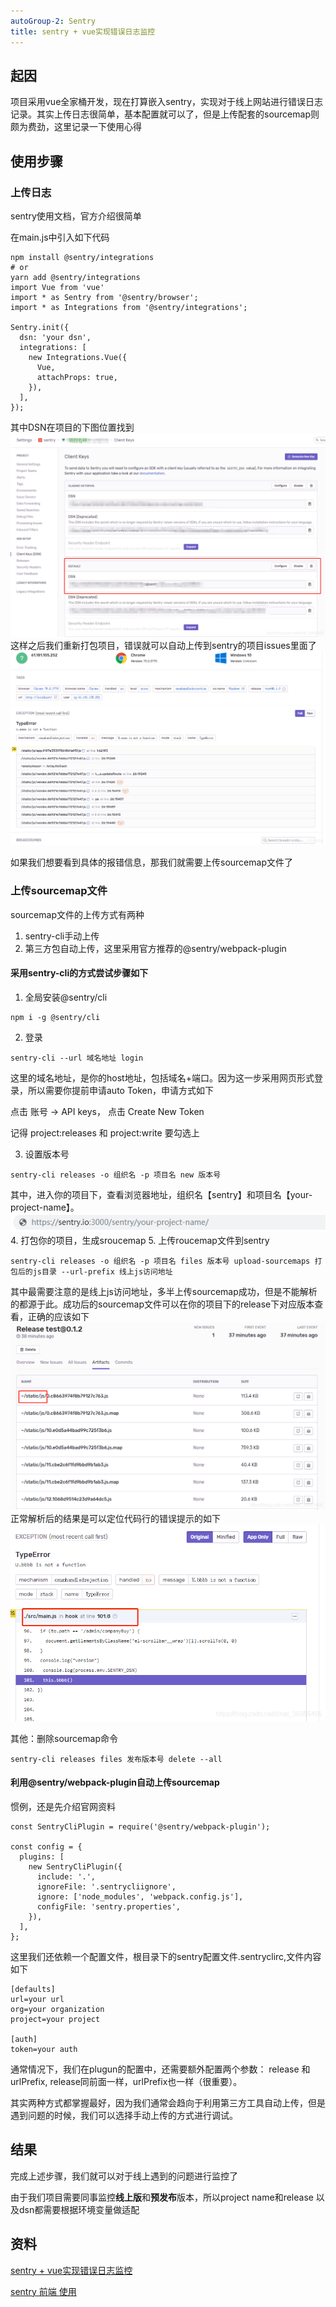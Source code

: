 ```yaml
---
autoGroup-2: Sentry
title: sentry + vue实现错误日志监控
---
```

## 起因
项目采用vue全家桶开发，现在打算嵌入sentry，实现对于线上网站进行错误日志记录。其实上传日志很简单，基本配置就可以了，但是上传配套的sourcemap则颇为费劲，这里记录一下使用心得

## 使用步骤
### 上传日志
sentry使用文档，官方介绍很简单

在main.js中引入如下代码
```
npm install @sentry/integrations
# or
yarn add @sentry/integrations
import Vue from 'vue'
import * as Sentry from '@sentry/browser';
import * as Integrations from '@sentry/integrations';

Sentry.init({
  dsn: 'your dsn',
  integrations: [
    new Integrations.Vue({
      Vue,
      attachProps: true,
    }),
  ],
});
```
其中DSN在项目的下图位置找到
![DSN](./images/20190620144806980.png)
这样之后我们重新打包项目，错误就可以自动上传到sentry的项目issues里面了
![错误日志](./images/20190620145031505.png)

如果我们想要看到具体的报错信息，那我们就需要上传sourcemap文件了
### 上传sourcemap文件
sourcemap文件的上传方式有两种
1. sentry-cli手动上传
2. 第三方包自动上传，这里采用官方推荐的@sentry/webpack-plugin

#### 采用sentry-cli的方式尝试步骤如下
1. 全局安装@sentry/cli
  ```
  npm i -g @sentry/cli
  ```
2. 登录
  ```
  sentry-cli --url 域名地址 login
  ```
  这里的域名地址，是你的host地址，包括域名+端口。因为这一步采用网页形式登录，所以需要你提前申请auto Token，申请方式如下

  点击 账号 -> API keys， 点击 Create New Token

  记得 project:releases 和 project:write 要勾选上

3. 设置版本号
  ```
  sentry-cli releases -o 组织名 -p 项目名 new 版本号
  ```
  其中，进入你的项目下，查看浏览器地址，组织名【sentry】和项目名【your-project-name】。
  ![组织名/项目名](./images/20190620150848176.png)
4. 打包你的项目，生成sroucemap
5. 上传roucemap文件到sentry
  ```
  sentry-cli releases -o 组织名 -p 项目名 files 版本号 upload-sourcemaps 打包后的js目录 --url-prefix 线上js访问地址
  ```
  其中最需要注意的是线上js访问地址，多半上传sourcemap成功，但是不能解析的都源于此。成功后的sourcemap文件可以在你的项目下的release下对应版本查看，正确的应该如下
  ![release文件](./images/20190620151429168.png)
  正常解析后的结果是可以定位代码行的错误提示的如下
  ![解析](./images/20190620151541945.png)

  其他：删除sourcemap命令
  ```
  sentry-cli releases files 发布版本号 delete --all
  ```
#### 利用@sentry/webpack-plugin自动上传sourcemap
惯例，还是先介绍官网资料
```
const SentryCliPlugin = require('@sentry/webpack-plugin');
 
const config = {
  plugins: [
    new SentryCliPlugin({
      include: '.',
      ignoreFile: '.sentrycliignore',
      ignore: ['node_modules', 'webpack.config.js'],
      configFile: 'sentry.properties',
    }),
  ],
};
```
这里我们还依赖一个配置文件，根目录下的sentry配置文件.sentryclirc,文件内容如下
```
[defaults]
url=your url
org=your organization
project=your project

[auth]
token=your auth
```
通常情况下，我们在plugun的配置中，还需要额外配置两个参数： release 和 urlPrefix, release同前面一样，urlPrefix也一样（很重要）。

其实两种方式都掌握最好，因为我们通常会趋向于利用第三方工具自动上传，但是遇到问题的时候，我们可以选择手动上传的方式进行调试。

## 结果
完成上述步骤，我们就可以对于线上遇到的问题进行监控了

由于我们项目需要同事监控**线上版**和**预发布**版本，所以project name和release 以及dsn都需要根据环境变量做适配

## 资料
[sentry + vue实现错误日志监控](https://blog.csdn.net/sinat_36065456/article/details/93045793)

[sentry 前端 使用](https://zhuanlan.zhihu.com/p/352681247)